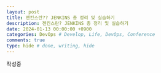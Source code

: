 ```yaml
---
layout: post
title: 젠킨스란?? JENKINS 총 정리 및 실습하기
description: 젠킨스란? JENKINS 총 정리 및 실습하기
date: 2024-01-13 00:00:00 +0900
categories: DevOps # Develop, Life, DevOps, Conference
comments: true
type: hide # done, writing, hide
---
```


작성중
